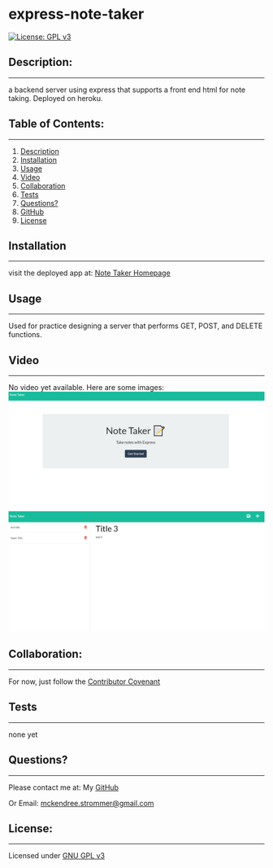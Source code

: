 # express-note-taker
  [![License: GPL v3](https://img.shields.io/badge/License-GPLv3-blue.svg)](https://www.gnu.org/licenses/gpl-3.0)

  ## Description:
  ___
  a backend server using express that supports a front end html for note taking. Deployed on heroku.

  ## Table of Contents:
  ___
  1) [Description](#description)
  2) [Installation](#installation)
  3) [Usage](#usage)
  4) [Video](#video)
  5) [Collaboration](#collaboration)
  6) [Tests](#tests)
  7) [Questions?](#questions?)
  8) [GitHub](#gitHub)
  9) [License](#license)

  ## Installation
  ___
  visit the deployed app at: [Note Taker Homepage](https://arcane-escarpment-84918.herokuapp.com/notes.html)

  ## Usage
  ___
  Used for practice designing a server that performs GET, POST, and DELETE functions.

  ## Video
  ___
 No video yet available. Here are some images:
![landing page](./public/assets/images/note-taker1.png)
![notes page](./public/assets/images/note-taker2.png)


  ## Collaboration:
  ___
  For now, just follow the [Contributor Covenant](https://www.contributor-covenant.org/)

  ## Tests
  ___
  none yet

  ## Questions?
  ___
  Please contact me at:
  My [GitHub](https://github.com/Windowmac)
  
  Or Email:
  <mckendree.strommer@gmail.com>

  
  ## License: 
  ___
  Licensed under [GNU GPL v3](https://www.gnu.org/licenses/gpl-3.0)